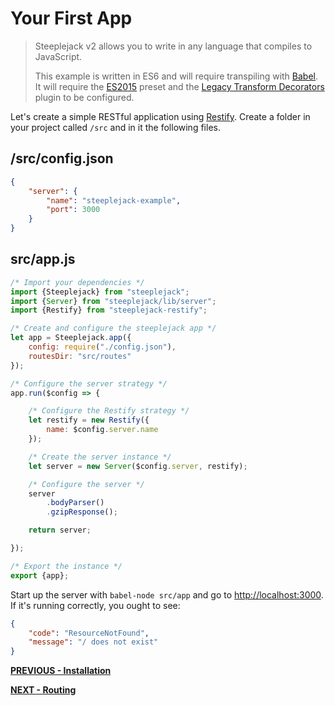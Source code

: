 # Your First App

> Steeplejack v2 allows you to write in any language that compiles to JavaScript.
>
> This example is written in ES6 and will require transpiling with [Babel](http://babeljs.io/docs/setup/#babel_cli). It will require
> the [ES2015](https://babeljs.io/docs/plugins/preset-es2015) preset and the
> [Legacy Transform Decorators](https://www.npmjs.com/package/babel-plugin-transform-decorators-legacy) plugin to be configured.

Let's create a simple RESTful application using [Restify](http://restify.com). Create a folder in your project called `/src` and in it
the following files.

## /src/config.json

```json
{
    "server": {
        "name": "steeplejack-example",
        "port": 3000
    }
}
```

## src/app.js

```javascript
/* Import your dependencies */
import {Steeplejack} from "steeplejack";
import {Server} from "steeplejack/lib/server";
import {Restify} from "steeplejack-restify";

/* Create and configure the steeplejack app */
let app = Steeplejack.app({
    config: require("./config.json"),
    routesDir: "src/routes"
});

/* Configure the server strategy */
app.run($config => {

    /* Configure the Restify strategy */
    let restify = new Restify({
        name: $config.server.name
    });

    /* Create the server instance */
    let server = new Server($config.server, restify);

    /* Configure the server */
    server
        .bodyParser()
        .gzipResponse();

    return server;

});

/* Export the instance */
export {app};
```

Start up the server with `babel-node src/app` and go to [http://localhost:3000](http://localhost:3000). If it's running correctly, you ought
to see:

```json
{
    "code": "ResourceNotFound",
    "message": "/ does not exist"
}
```

**[PREVIOUS - Installation](index.md)**

**[NEXT - Routing](routing.md)**
